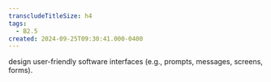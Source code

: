 ```yaml
---
transcludeTitleSize: h4
tags:
  - B2.5
created: 2024-09-25T09:30:41.000-0400
---
```

design user-friendly software interfaces (e.g., prompts, messages, screens, forms).